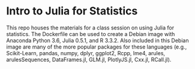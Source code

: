 # Intro to Julia for Statistics
This repo houses the materials for a class session on using Julia for statistics. The Dockerfile can be used to create a Debian image with Anaconda Python 3.6, Julia 0.5.1, and R 3.3.2. Also included in this Debian image are many of the more popular packages for these languages (e.g., Scikit-Learn, pandas, numpy, dplyr, ggplot2, Rcpp, lme4, arules, arulesSequences, DataFrames.jl, GLM.jl, PlotlyJS.jl, Cxx.jl, RCall.jl).




